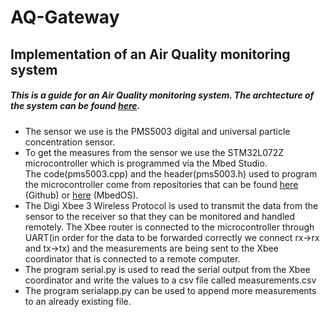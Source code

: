 # AQ-Gateway
## Implementation of an Air Quality monitoring system
##### This is a guide for an Air Quality monitoring system. The archtecture of the system can be found <a href="https://www.dropbox.com/s/tpa260gga2w65ue/sundesmologia.jpg?dl=0">here</a>.
<ul>
<li>The sensor we use is the PMS5003 digital and universal particle concentration sensor.</li> 
<li>To get the measures from the sensor we use the STM32L072Z microcontroller which is programmed via the Mbed Studio. </li>
The code(pms5003.cpp) and the header(pms5003.h) used to program the microcontroller come from repositories that can be found <a href="https://github.com/janjongboom/mbed-pms5003">here</a> (Github) or <a href="https://os.mbed.com/users/janjongboom/code/pms5003/">here</a> (MbedOS).</li>
<li>The Digi Xbee 3 Wireless Protocol is used to transmit the data from the sensor to the receiver so that they can be monitored and handled remotely. The Xbee router is connected to the microcontroller through UART(in order for the data to be forwarded correctly we connect rx->rx and tx->tx) and the measurements are being sent to the Xbee coordinator that is connected to a remote computer.</li>
<li>The program serial.py is used to read the serial output from the Xbee coordinator and write the values to a csv file called measurements.csv</li>
<li>The program serialapp.py can be used to append more measurements to an already existing file.</li>





</ul>
